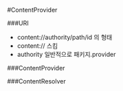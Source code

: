 #ContentProvider

###URI
* content://authority/path/id 의 형태
* content:// 스킴
* authority 일반적으로 패키지.provider

###ContentProvider

###ContentResolver
